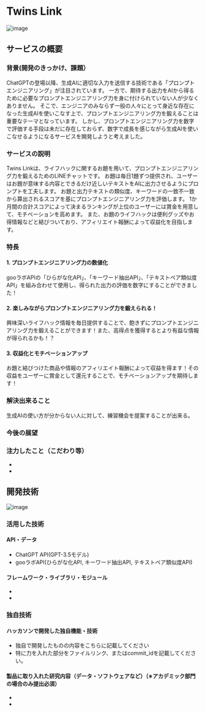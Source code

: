 # Twins Link

![image](https://github.com/jphacks/TK_2309/assets/148039751/68071516-613f-4a8b-8b59-b870ab2c0317)

## サービスの概要
### 背景(開発のきっかけ、課題）
ChatGPTの登場以降、生成AIに適切な入力を送信する技術である「プロンプトエンジニアリング」が注目されています。
一方で、期待する出力をAIから得るために必要なプロンプトエンジニアリング力を身に付けられていない人が少なくありません。
そこで、エンジニアのみならず一般の人々にとって身近な存在になった生成AIを使いこなす上で、プロンプトエンジニアリング力を鍛えることは重要なテーマとなっています。
しかし、プロンプトエンジニアリング力を数字で評価する手段は未だに存在しておらず、数字で成長を感じながら生成AIを使いこなせるようになるサービスを開発しようと考えました。


### サービスの説明
Twins Linkは、ライフハックに関するお題を用いて、プロンプトエンジニアリング力を鍛えるためのLINEチャットです。
お題は毎日1題ずつ提供され、ユーザーはお題が意味する内容とできるだけ近しいテキストをAIに出力させるようにプロンプトを工夫します。
お題と出力テキストの類似度、キーワードの一致不一致から算出されるスコアを基にプロンプトエンジニアリング力を評価します。
1か月間の合計スコアによって決まるランキングが上位のユーザーには賞金を用意して、モチベーションを高めます。
また、お題のライフハックは便利グッズやお得情報などと結びついており、アフィリエイト報酬によって収益化を目指します。



### 特長
#### 1. プロンプトエンジニアリング力の数値化
gooラボAPIの「ひらがな化API」、「キーワード抽出API」、「テキストペア類似度API」を組み合わせて使用し、得られた出力の評価を数字にすることができました！
#### 2. 楽しみながらプロンプトエンジニアリング力を鍛えられる！
興味深いライフハック情報を毎日提供することで、飽きずにプロンプトエンジニアリング力を鍛えることができます！また、高得点を獲得するとより有益な情報が得られるかも！？
#### 3. 収益化とモチベーションアップ
お題と結びつけた商品や情報のアフィリエイト報酬によって収益を得ます！その収益をユーザーに賞金として還元することで、モチベーションアップを期待します！


### 解決出来ること
生成AIの使い方が分からない人に対して、練習機会を提案することが出来る。
### 今後の展望
### 注力したこと（こだわり等）
* 
*

## 開発技術
![image](https://github.com/jphacks/TK_2309/assets/148039751/74fcd0e7-26ce-4443-8b97-deb526c8861a)

### 活用した技術


#### API・データ
* ChatGPT API(GPT-3.5モデル)
* gooラボAPI(ひらがな化API, キーワード抽出API, テキストペア類似度API)

#### フレームワーク・ライブラリ・モジュール
* 
* 


### 独自技術
#### ハッカソンで開発した独自機能・技術
* 独自で開発したものの内容をこちらに記載してください
* 特に力を入れた部分をファイルリンク、またはcommit_idを記載してください。

#### 製品に取り入れた研究内容（データ・ソフトウェアなど）（※アカデミック部門の場合のみ提出必須）
* 
*
